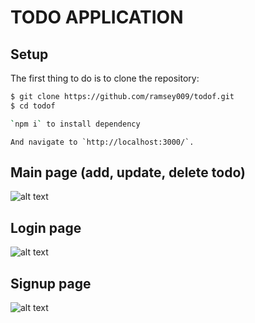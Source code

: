 # TODO APPLICATION

## Setup

The first thing to do is to clone the repository:

```sh
$ git clone https://github.com/ramsey009/todof.git
$ cd todof
```

```sh
`npm i` to install dependency
```

```
And navigate to `http://localhost:3000/`.
```

## Main page (add, update, delete todo)
![alt text](https://i.postimg.cc/9Qv0Wb6B/Screenshot-2022-05-08-at-6-54-00-PM.png)

## Login page
![alt text](https://i.postimg.cc/J0wS0D1v/Screenshot-2022-05-08-at-6-59-31-PM.png)

## Signup page
![alt text](https://i.postimg.cc/qvZbghww/Screenshot-2022-05-08-at-7-00-50-PM.png)


